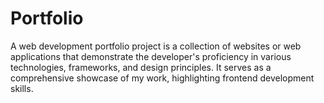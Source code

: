 # Portfolio
A web development portfolio project is a collection of websites or web applications that demonstrate the developer's proficiency in various technologies, frameworks, and design principles. It serves as a comprehensive showcase of my work, highlighting frontend development skills.
